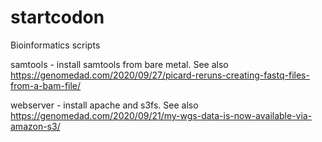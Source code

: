 # startcodon
Bioinformatics scripts

samtools - install samtools from bare metal.
See also https://genomedad.com/2020/09/27/picard-reruns-creating-fastq-files-from-a-bam-file/
 
webserver - install apache and s3fs.
See also https://genomedad.com/2020/09/21/my-wgs-data-is-now-available-via-amazon-s3/
